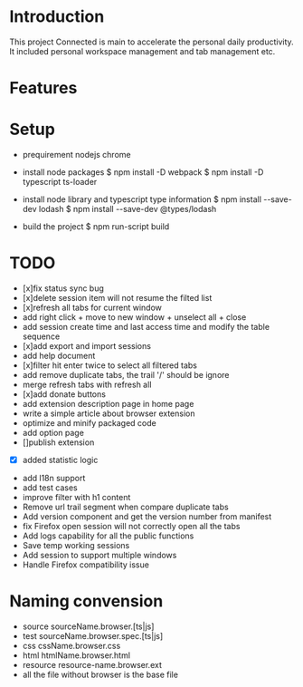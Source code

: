 # Introduction

This project Connected is main to accelerate the personal daily productivity.
It included personal workspace management and tab management etc.

# Features

# Setup

-   prequirement
    nodejs
    chrome

-   install node packages
    $ npm install -D webpack
$ npm install -D typescript ts-loader

-   install node library and typescript type information
    $ npm install --save-dev lodash
$ npm install --save-dev @types/lodash

-   build the project
    \$ npm run-script build

# TODO

-   [x]fix status sync bug
-   [x]delete session item will not resume the filted list
-   [x]refresh all tabs for current window
-   add right click + move to new window + unselect all + close
-   add session create time and last access time and modify the table sequence
-   [x]add export and import sessions
-   add help document
-   [x]filter hit enter twice to select all filtered tabs
-   add remove duplicate tabs, the trail '/' should be ignore
-   merge refresh tabs with refresh all
-   [x]add donate buttons
-   add extension description page in home page
-   write a simple article about browser extension
-   optimize and minify packaged code
-   add option page
-   []publish extension
-   [x] added statistic logic
-   add l18n support
-   add test cases
-   improve filter with h1 content
-   Remove url trail segment when compare duplicate tabs
-   Add version component and get the version number from manifest
-   fix Firefox open session will not correctly open all the tabs
-   Add logs capability for all the public functions
-   Save temp working sessions
-   Add session to support multiple windows
-   Handle Firefox compatibility issue


# Naming convension
- source
sourceName.browser.[ts|js]
- test
sourceName.browser.spec.[ts|js]
- css
cssName.browser.css
- html
htmlName.browser.html
- resource
resource-name.browser.ext
- all the file without browser is the base file
